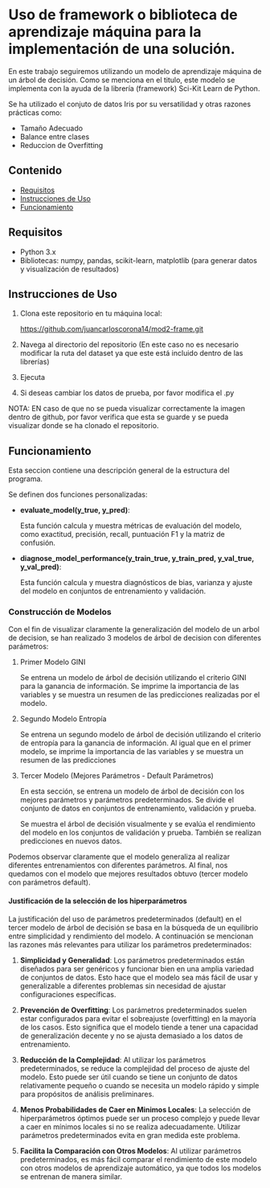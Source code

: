 # Uso de framework o biblioteca de aprendizaje máquina para la implementación de una solución.

En este trabajo seguiremos utilizando un modelo de aprendizaje máquina de un árbol de decisión. 
Como se menciona en el titulo, este modelo se implementa con la ayuda de la librería (framework) Sci-Kit Learn de Python.

Se ha utilizado el conjuto de datos Iris por su versatilidad y otras razones prácticas como:

- Tamaño Adecuado
- Balance entre clases
- Reduccion de Overfitting

## Contenido

- [Requisitos](#requisitos)
- [Instrucciones de Uso](#instrucciones-de-uso)
- [Funcionamiento](#funcionamiento)

## Requisitos

- Python 3.x
- Bibliotecas: numpy, pandas, scikit-learn, matplotlib (para generar datos y visualización de resultados)

## Instrucciones de Uso

1. Clona este repositorio en tu máquina local:

    https://github.com/juancarloscorona14/mod2-frame.git

2. Navega al directorio del repositorio (En este caso no es necesario modificar la ruta del dataset ya que este está incluido dentro de las librerías)

3. Ejecuta

4. Si deseas cambiar los datos de prueba, por favor modifica el .py

NOTA: EN caso de que no se pueda visualizar correctamente la imagen dentro de github, por favor verifica que esta se guarde y se pueda visualizar donde se ha clonado el repositorio.

## Funcionamiento
Esta seccion contiene una descripción general de la estructura del programa.

Se definen dos funciones personalizadas:

- **evaluate_model(y_true, y_pred)**: 

    Esta función calcula y muestra métricas de evaluación del modelo, como exactitud, precisión, recall, puntuación F1 y la matriz de confusión.

- **diagnose_model_performance(y_train_true, y_train_pred, y_val_true, y_val_pred)**: 

    Esta función calcula y muestra diagnósticos de bias, varianza y ajuste del modelo en conjuntos de entrenamiento y validación.

### Construcción de Modelos

Con el fin de visualizar claramente la generalización del modelo de un arbol de decision, se han realizado 3 modelos de árbol de decision con diferentes parámetros:

1. Primer Modelo GINI

    Se entrena un modelo de árbol de decisión utilizando el criterio GINI para la ganancia de información. Se imprime la importancia de las variables y se muestra un resumen de las predicciones realizadas por el modelo.

2. Segundo Modelo Entropía

    Se entrena un segundo modelo de árbol de decisión utilizando el criterio de entropía para la ganancia de información. Al igual que en el primer modelo, se imprime la importancia de las variables y se muestra un resumen de las predicciones

3. Tercer Modelo (Mejores Parámetros - Default Parámetros)

    En esta sección, se entrena un modelo de árbol de decisión con los mejores parámetros y parámetros predeterminados. Se divide el conjunto de datos en conjuntos de entrenamiento, validación y prueba. 
    
    Se muestra el árbol de decisión visualmente y se evalúa el rendimiento del modelo en los conjuntos de validación y prueba. También se realizan predicciones en nuevos datos.

Podemos observar claramente que el modelo generaliza al realizar diferentes entrenamientos con diferentes parámetros. Al final, nos quedamos con el modelo que mejores resultados obtuvo (tercer modelo con parámetros default).

#### Justificación de la selección de los hiperparámetros

La justificación del uso de parámetros predeterminados (default) en el tercer modelo de árbol de decisión se basa en la búsqueda de un equilibrio entre simplicidad y rendimiento del modelo. A continuación se mencionan las razones más relevantes para utilizar los parámetros predeterminados:

1. **Simplicidad y Generalidad**: Los parámetros predeterminados están diseñados para ser genéricos y funcionar bien en una amplia variedad de conjuntos de datos. Esto hace que el modelo sea más fácil de usar y generalizable a diferentes problemas sin necesidad de ajustar configuraciones específicas.

2. **Prevención de Overfitting**: Los parámetros predeterminados suelen estar configurados para evitar el sobreajuste (overfitting) en la mayoría de los casos. Esto significa que el modelo tiende a tener una capacidad de generalización decente y no se ajusta demasiado a los datos de entrenamiento.

3. **Reducción de la Complejidad**: Al utilizar los parámetros predeterminados, se reduce la complejidad del proceso de ajuste del modelo. Esto puede ser útil cuando se tiene un conjunto de datos relativamente pequeño o cuando se necesita un modelo rápido y simple para propósitos de análisis preliminares.

4. **Menos Probabilidades de Caer en Minimos Locales**: La selección de hiperparámetros óptimos puede ser un proceso complejo y puede llevar a caer en mínimos locales si no se realiza adecuadamente. Utilizar parámetros predeterminados evita en gran medida este problema.

5. **Facilita la Comparación con Otros Modelos**: Al utilizar parámetros predeterminados, es más fácil comparar el rendimiento de este modelo con otros modelos de aprendizaje automático, ya que todos los modelos se entrenan de manera similar.
